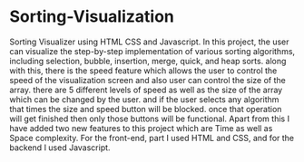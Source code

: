 # Sorting-Visualization
Sorting Visualizer using HTML CSS and Javascript. In this project, the user can visualize the step-by-step implementation of various sorting algorithms, including selection, bubble, insertion, merge, quick, and heap sorts. along with this, there is the speed feature which allows the user to control the speed of the visualization screen and also user can control the size of the array. there are 5 different levels of speed as well as the size of the array which can be changed by the user. and if the user selects any algorithm that times the size and speed button will be blocked. once that operation will get finished then only those buttons will be functional. Apart from this I have added two new features to this project which are Time as well as Space complexity. For the front-end, part I used HTML and CSS, and for the backend I used Javascript.
